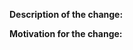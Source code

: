 <!--

Before making a PR, please read our contributing guidelines https://github.com/operator-framework/operator-sdk/blob/master/CONTRIBUTING.MD

Note: Make sure your branch is rebased to the latest upstream master.

-->

**Description of the change:**


**Motivation for the change:**

<!--

Note: If this PR is fixing an issue make sure to add a note saying:
Closes #<ISSUE_NUMBER>

-->
